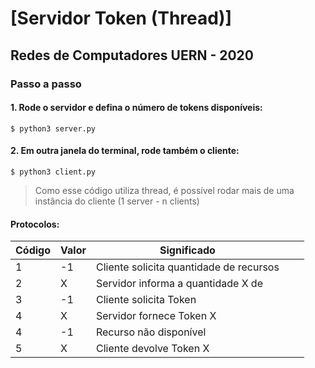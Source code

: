 # [Servidor Token (Thread)]
## Redes de Computadores UERN - 2020

### Passo a passo

#### 1. Rode o servidor e defina o número de tokens disponíveis:
```console
$ python3 server.py
```
#### 2. Em outra janela do terminal, rode também o cliente:
```console
$ python3 client.py
```
> Como esse código utiliza thread, é possível rodar mais de uma instância do cliente (1 server - n clients)

#### Protocolos:

| Código | Valor | Significado                             |   |   |
|--------|-------|-----------------------------------------|---|---|
| 1      | -1    | Cliente solicita quantidade de recursos |   |   |
| 2      | X     | Servidor informa a quantidade X de      |   |   |
| 3      | -1    | Cliente solicita Token                  |   |   |
| 4      | X     | Servidor fornece Token X                |   |   |
| 4      | -1    | Recurso não disponível                  |   |   |
| 5      | X     | Cliente devolve Token X                 |   |   |

